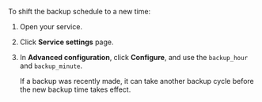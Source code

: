 To shift the backup schedule to a new time:

1. Open your service.
1. Click **Service settings** page.
1. In **Advanced configuration**, click **Configure**, and use the `backup_hour` and `backup_minute`.

   If a backup was recently made, it can take another backup cycle before the new backup
   time takes effect.
